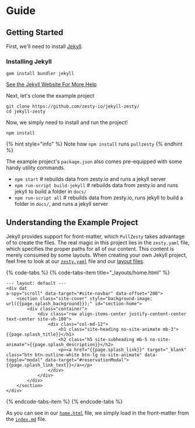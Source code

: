 # Guide

## Getting Started

First, we'll need to install [Jekyll](https://jekyllrb.com).

### Installing Jekyll

```text
gem install bundler jekyll
```

[See the Jekyll Website For More Help](https://jekyllrb.com/docs/installation/)

Next, let's clone the example project

```text
git clone https://github.com/zesty-io/jekyll-zesty/
cd jekyll-zesty
```

Now, we simply need to install and run the project!

```text
npm install
```

{% hint style="info" %}
Note how `npm install` runs `pullzesty`
{% endhint %}

The example project's `package.json` also comes pre-equipped with some handy utility commands.

* `npm start` \# rebuilds data from zesty.io and runs a jekyll server
* `npm run-script build-jekyll` \# rebuilds data from zesty.io and runs jekyll to build a folder in `docs/`
* `npm run-script all` \# rebuilds data from zesty.io, runs jekyll to build a folder in `docs/`, and runs a jekyll server

## Understanding the Example Project

Jekyll provides support for front-matter, which `PullZesty` takes advantage of to create the files. The real magic in this project lies in the `zesty.yaml` file, which specifies the proper paths for all of our content. This content is merely consumed by some layouts. When creating your own Jekyll project, feel free to look at our [`zesty.yaml`](https://github.com/zesty-io/jekyll-zesty/blob/master/zesty.yaml) file and our [layout files](https://github.com/zesty-io/jekyll-zesty/blob/master/_layouts/).

{% code-tabs %}
{% code-tabs-item title="\_layouts/home.html" %}
```markup
--- layout: default ---
<div dat
a-spy="scroll" data-target="#site-navbar" data-offset="200">
    <section class="site-cover" style="background-image: url({{page.splash_background}});" id="section-home">
        <div class="container">
            <div class="row align-items-center justify-content-center text-center site-vh-100">
                <div class="col-md-12">
                    <h1 class="site-heading no-site-animate mb-3">{{page.splash_title}}</h1>
                    <h2 class="h5 site-subheading mb-5 no-site-animate">{{page.splash_description}}</h2>
                    <p><a href="{{page.splash_link}}" target="_blank" class="btn btn-outline-white btn-lg no-site-animate" data-toggle="modal" data-target="#reservationModal">{{page.splash_link_text}}</a></p>
                </div>
            </div>
        </div>
    </section>
</div>
```
{% endcode-tabs-item %}
{% endcode-tabs %}

As you can see in our [`home.html`](https://github.com/zesty-io/jekyll-zesty/blob/master/_layouts/home.html) file, we simply load in the front-matter from the [`index.md`](https://github.com/zesty-io/jekyll-zesty/blob/master/index.md) file.


